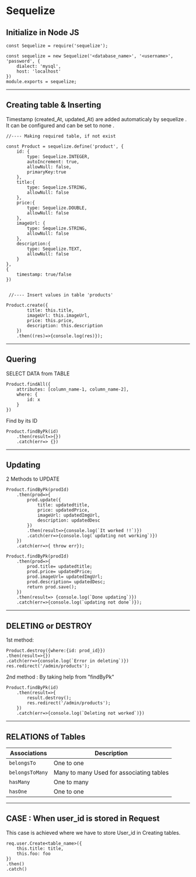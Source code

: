 Sequelize
============

## Initialize in Node JS
```
const Sequelize = require('sequelize');

const sequelize = new Sequelize('<database_name>', '<username>', 'password', {
    dialect: 'mysql',
    host: 'localhost'
})
module.exports = sequelize;
```
_____________________________________

## Creating table & Inserting
Timestamp (created_At, updated_At) are added automaticaly by sequelize . It can be configured and can be set to none .
```
//---- Making required table, if not exist

const Product = sequelize.define('product', {
    id: {
        type: Sequelize.INTEGER,
        autoIncrement: true,
        allowNull: false,
        primaryKey:true
    },
    title:{
        type: Sequelize.STRING,
        allowNull: false 
    },
    price:{
        type: Sequelize.DOUBLE,
        allowNull: false
    },
    imageUrl: {
        type: Sequelize.STRING,
        allowNull: false
    },
    description:{
        type: Sequelize.TEXT,
        allowNull: false
    }
}, 
{
    timestamp: true/false
})


 //---- Insert values in table 'products'

Product.create({
        title: this.title, 
        imageUrl: this.imageUrl, 
        price: this.price, 
        description: this.description
    })
    .then((res)=>{console.log(res)});
```
_____________________________________

## Quering

SELECT DATA from TABLE
```
Product.findAll({
    attributes: [column_name-1, column_name-2],
    where: {
        id: x
    }
})
```
Find by its ID
```
Product.findByPk(id)
    .then(result=>{})
    .catch(err=> {})
```

_____________________________________

## Updating
2 Methods to UPDATE
```
Product.findByPk(prodId)
    .then(prod=>{
        prod.update({
            title: updatedtitle, 
            price: updatedPrice, 
            imageUrl: updatedImgUrl,
            description: updatedDesc
        })
        .then(result=>{console.log(`It worked !!`)})
        .catch(err=>{console.log(`updating not working`)})  
    })
    .catch(err=>{ throw err});
```
```
Product.findByPk(prodId)
    .then(prod=>{
        prod.title= updatedtitle; 
        prod.price= updatedPrice; 
        prod.imageUrl= updatedImgUrl;
        prod.description= updatedDesc;
        return prod.save();
    })
    .then(result=> {console.log(`Done updating`)})
    .catch(err=>{console.log(`updating not done`)});
```

__________________________________

## DELETING or DESTROY
1st method:
```
Product.destroy({where:{id: prod_id}})
.then(result=>{})
.catch(err=>{console.log(`Error in deleting`)})
res.redirect('/admin/products');
```
2nd method : By taking help from "findByPk"
```
Product.findByPk(id)
    .then(result=>{
        result.destroy();
        res.redirect('/admin/products');
    })
    .catch(err=>{console.log(`Deleting not worked`)})
```
__________________________________

## RELATIONS of Tables
| Associations | Description |
| ------- | ----------- |
| `belongsTo` |One to one|
| `belongsToMany` |Many to many Used for associating tables|
| `hasMany` |One to many |
| `hasOne` |One to one |

__________________________________

## CASE : When user_id is stored in Request
This case is achieved where we have to store User_id in Creating tables.
```
req.user.Create<table_name>({
    this.title: title,
    this.foo: foo
})
.then()
.catch()
```